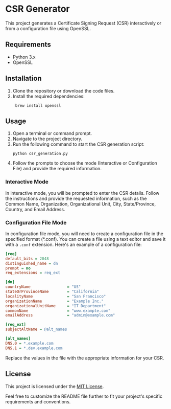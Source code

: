# CSR Generator

This project generates a Certificate Signing Request (CSR) interactively or from a configuration file using OpenSSL.

## Requirements

- Python 3.x
- OpenSSL

## Installation

1. Clone the repository or download the code files.
2. Install the required dependencies:
   ```
    brew install openssl
   ```

## Usage

1. Open a terminal or command prompt.
2. Navigate to the project directory.
3. Run the following command to start the CSR generation script:
   ```
   python csr_generation.py
   ```
4. Follow the prompts to choose the mode (Interactive or Configuration File) and provide the required information.

### Interactive Mode

In interactive mode, you will be prompted to enter the CSR details. Follow the instructions and provide the requested information, such as the Common Name, Organization, Organizational Unit, City, State/Province, Country, and Email Address.

### Configuration File Mode

In configuration file mode, you will need to create a configuration file in the specified format (*.conf). You can create a file using a text editor and save it with a `.conf` extension. Here's an example of a configuration file:

```ini
[req]
default_bits = 2048
distinguished_name = dn
prompt = no
req_extensions = req_ext

[dn]
countryName                = "US"
stateOrProvinceName        = "California"
localityName               = "San Francisco"
organizationName           = "Example Inc."
organizationalUnitName     = "IT Department"
commonName                 = "www.example.com"
emailAddress               = "admin@example.com"

[req_ext]
subjectAltName = @alt_names

[alt_names]
DNS.0 = *.example.com
DNS.1 = *.dev.example.com
```

Replace the values in the file with the appropriate information for your CSR.

## License

This project is licensed under the [MIT License](LICENSE).

Feel free to customize the README file further to fit your project's specific requirements and conventions.
